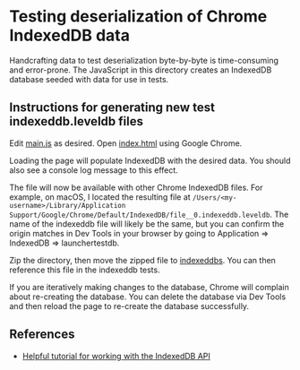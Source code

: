 # Testing deserialization of Chrome IndexedDB data

Handcrafting data to test deserialization byte-by-byte is time-consuming and error-prone.
The JavaScript in this directory creates an IndexedDB database seeded with data
for use in tests.

## Instructions for generating new test indexeddb.leveldb files

Edit [main.js](./main.js) as desired. Open [index.html](./index.html) using Google Chrome.

Loading the page will populate IndexedDB with the desired data. You should also see a
console log message to this effect.

The file will now be available with other Chrome IndexedDB files. For example, on macOS,
I located the resulting file at `/Users/<my-username>/Library/Application Support/Google/Chrome/Default/IndexedDB/file__0.indexeddb.leveldb`.
The name of the indexeddb file will likely be the same, but you can confirm the origin
matches in Dev Tools in your browser by going to Application => IndexedDB => launchertestdb.

Zip the directory, then move the zipped file to [indexeddbs](./indexeddbs). You can then
reference this file in the indexeddb tests.

If you are iteratively making changes to the database, Chrome will complain about re-creating
the database. You can delete the database via Dev Tools and then reload the page to re-create
the database successfully.

## References

* [Helpful tutorial for working with the IndexedDB API](https://developer.mozilla.org/en-US/docs/Web/API/IndexedDB_API/Using_IndexedDB)
